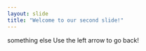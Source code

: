 ```yaml
---
layout: slide
title: "Welcome to our second slide!"
---
```

something else
Use the left arrow to go back!